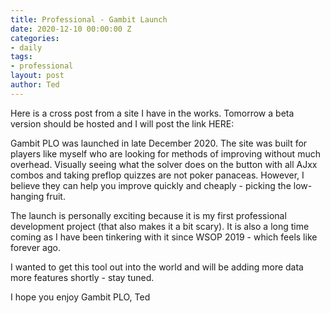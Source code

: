 ```yaml
---
title: Professional - Gambit Launch
date: 2020-12-10 00:00:00 Z
categories:
- daily
tags:
- professional
layout: post
author: Ted
---
```


Here is a cross post from a site I have in the works. Tomorrow a beta version should be hosted and I will post the link HERE:

Gambit PLO was launched in late December 2020. The site was built for players like myself who are looking for methods of improving without much overhead. Visually seeing what the solver does on the button with all AJxx combos and taking preflop quizzes are not poker panaceas. However, I believe they can help you improve quickly and cheaply - picking the low-hanging fruit.

The launch is personally exciting because it is my first professional development project (that also makes it a bit scary). It is also a long time coming as I have been tinkering with it since WSOP 2019 - which feels like forever ago. 

I wanted to get this tool out into the world and will be adding more data more features shortly - stay tuned.

I hope you enjoy Gambit PLO,
Ted
